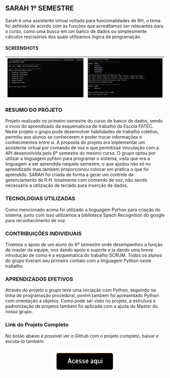 ## SARAH 1º SEMESTRE

Sarah é uma assistente virtual voltada para funcionalidades de RH, o tema foi definido de acordo com as funções que acreditamos ser relevantes para o curso, como uma busca em um banco de dados ou simplesmente cálculos rescisórios dos quais utilizamos lógica de programação.

#### SCREENSHOTS

![SARAH1.PNG](https://github.com/MaXximiles/Fatec/blob/master/src/SARAH1.PNG?raw=true) | ![SARAH1.PNG](https://github.com/MaXximiles/Fatec/blob/master/src/SARAH2.PNG?raw=true)
--------- | --------

### RESUMO DO PROJETO

Projeto realizado no primeiro semestre do curso de banco de dados, sendo o inicio do aprendizado da esquematicxa de trabalho da Escola FATEC.
Neste projeto o grupo pode desenvolver habilidades de trabalho coletivo, permitiu aos alunos se conhecerem e poder trocar informações e conhecimentos entre si.
A proposta do projeto era implementar um assistente virtual por comando de voz e que permitisse vinculação com a API desenvolvida pelo 6º semestre do mesmo curso.
O grupo optou por utilizar a linguagem pyhton para programar o sistema, visto que era a linguagem a ser aprendida naquele semestre, o que ajudou não só no aprendizado mas tambem proporcionou colocar em pratica o que foi aprendido.
SARAH foi criada de forma a gerar um controle de gerenciamento de R.H. totalmente com comando de voz, não sendo necessário a utilização de teclado para inserção de dados.

### TECNOLOGIAS UTILIZADAS

Como mencionado acima foi utilizado a linguagem Python para criação do sistema, junto com isso utilizamos a biblioteca Spech Recognition do google para reconhecimento de voz.

### CONTRIBUIÇÕES INDIVIDUAIS

Tivemos o apoio de um aluno do 6º semestre onde desempenhou a função de master da equipe, nos dando apoio e suporte e ja dando uma breve introdução de como é a esquematica do trabalho SCRUM.
Todos os alunos do grupo tiveram seu primeiro contato com a linguagem Python neste trabalho.

### APRENDIZADOS EFETIVOS

Através do projeto o grupo teve uma iniciação com Python, seguindo na linha de programação procedural, porém tambem foi apresentado Python com orientação a objetos.
Como pode ser visto no projeto, a estrutura e padronização de projetos tambem foi aplicada com a ajuda do Master do nosso grupo.

### Link do Projeto Completo

No botão abaixo é possivel ver o Github com o projeto completo, baixar e excuta-lo tambem:

<p align="center"><a href="https://github.com/rodrigo-prado1705/Sarah"> <img src= "https://github.com/MaXximiles/Fatec/blob/master/src/acesseaquisarah.fw.png" width="200" height="80"></a></p> <br>
